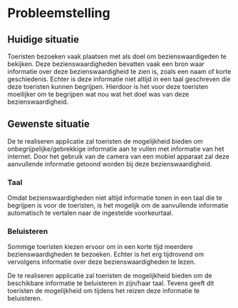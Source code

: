 # Probleemstelling

## Huidige situatie
Toeristen bezoeken vaak plaatsen met als doel om bezienswaardigeden te bekijken. Deze bezienswaardigheden bevatten vaak een bron waar informatie over deze bezienswaardigheid te zien is, zoals een naam of korte geschiedenis. Echter is deze informatie niet altijd in een taal geschreven die deze toeristen kunnen begrijpen. Hierdoor is het voor deze toeristen moeilijker om te begrijpen wat nou wat het doel was van deze bezienswaardigheid.

## Gewenste situatie
De te realiseren applicatie zal toeristen de mogelijkheid bieden om onbegrijpelijke/gebrekkige informatie aan te vullen met informatie van het internet. Door het gebruik van de camera van een mobiel apparaat zal deze aanvullende informatie getoond worden bij deze bezienswaardigheid.

### **Taal**
Omdat bezienswaardigheden niet altijd informatie tonen in een taal die te begrijpen is voor de toeristen, is het mogelijk om de aanvullende informatie automatisch te vertalen naar de ingestelde voorkeurtaal.

### **Beluisteren**
Sommige toeristen kiezen ervoor om in een korte tijd meerdere bezienswaardigheden te bezoeken. Echter is het erg tijdrovend om vervolgens informatie over deze bezienswaardigheden te lezen.

De te realiseren applicatie zal toeristen de mogelijkheid bieden om de beschikbare informatie te beluisteren in zijn/haar taal. Tevens geeft dit toeristen de mogelijkheid om tijdens het reizen deze informatie te beluisteren.